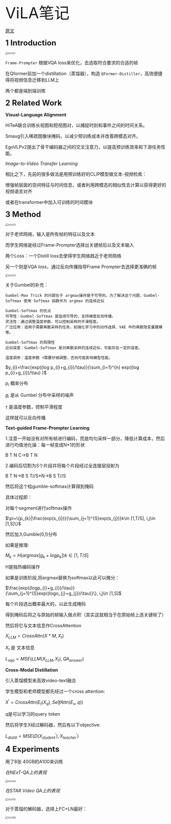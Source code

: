 <font size=8>ViLA笔记</font>

[原文](https://arxiv.org/pdf/2312.08367)



<font size=5>**1 Introduction**</font>

<img src="../论文阅读笔记/img/ViLA(1).png" alt="ViLA(1)" style="zoom:50%;" />

`Frame-Prompter` 根据VQA loss来优化，去选取符合要求的合适的帧

在Qformer前加一个distillation（蒸馏器），构造 `QFormer-Distiller`，高效便捷得将视频信息迁移到LLM上

两个都是端到端训练



<font size=5>**2 Related Work**</font>

**Visual-Language Alignment**

HiTeA联合训练长视图和短视图对，以捕捉时刻和事件之间的时间关系。

Smaug引入稀疏图像块掩码，以减少预训练成本并改善跨模态对齐。

EgoVLPv2提出了骨干编码器之间的交叉注意力，以提高预训练效率和下游任务性能。



*Image-to-Video Transfer Learning*

相比之下，先前的很多做法是用预训练好的CLIP模型做文本-视频检索：

 增强帧层面的空间特征与时间信息，或者利用跨模态的相似性去计算以获得更好的视频语言对齐

或者在transformer中加入可训练的时间模块



<font size=5>**3 Method**</font>

<img src="../论文阅读笔记/img/ViLA(2).png" alt="ViLA(2)" style="zoom:50%;" />

对于老师网络，输入是所有帧的特征以及文本

而学生网络是经过Frame-Prompter选择出关键帧后以及文本输入

两个Loss：一个Distill loss去使得学生网络趋近于老师网络

另一个则是VQA loss，通过反向传播指导Frame Prompter去选择更准确的帧

<img src="../论文阅读笔记/img/ViLA(3).png" alt="ViLA(3)" style="zoom:50%;" />

关于Gumbel的补充：

```
Gumbel-Max Trick 的问题在于 argmax操作是不可导的。为了解决这个问题，Gumbel-Softmax 使用 Softmax 函数作为 argmax 的连续近似

Gumbel-Softmax 的优点
可导性：Gumbel-Softmax 是连续可导的，支持梯度反向传播。
灵活性：通过调整温度参数，可以控制采样的平滑程度。
广泛应用：适用于需要离散采样的任务，如强化学习中的动作选择、VAE 中的离散隐变量建模等。

Gumbel-Softmax 的局限性
近似误差：Gumbel-Softmax 是对离散采样的连续近似，可能存在一定的误差。

温度调参：温度参数 τ需要仔细调整，否则可能影响模型性能。
```

$y_{i}=\frac{exp((log p_{i}+g_{i})/\tau)}{\sum_{i=1}^{n} exp((log p_{i}+g_{i})/\tau)	}$

$p_{i}$ 概率分布

$g_{i}$ 是从 Gumbel 分布中采样的噪声

$\tau$ 是温度参数，控制平滑程度



这样就可以反向传播



**Text-guided Frame-Prompter Learning**

1.注意一开始没有对所有帧进行编码，而是均匀采样一部分，降低计算成本，然后进行均值池化操：每一帧变成N*1的形状

B  T  N  C->B  T  N

2.编码后切割为S个片段并将每个片段经过全连接层投射为

B  T  N->B  S  T//S*N->B  S  T//S

然后将这个给gumble-softmax计算得到掩码

具体过程即：

对每个segment进行softmax操作

$\pi=\{p_{k}|\frac{exp(s_{i})}{\sum_{j=1}^{S}exp(s_{j})}k\in [1,T/S], i,j\in [1,S]\}$

然后加入Gumble(0,1)分布

如果是推理:

$M_{k}=H(argmax[g_{k}+log p_{k}]) k\in [1,T/S]$

H是独热编码操作

如果是训练阶段,将argmax替换为softmax以此可以微分：

$\frac{exp((logp_{i}+g_{i})/\tau)}{\sum_{j=1}^{S}exp((logo_{j}+g_{j})/\tau)}\}, i,j\in [1,S]$

每个片段选出概率最大的，以此生成掩码



得到掩码后将之与原始的帧输入做点积（其实这就相当于在原始帧上选关键帧了）

然后将它与文本信息作CrossAttention

$X_{LLM}=CrossAttn(X*M,X_{t})$

$X_{t}$ 是 文本信息

$L_{vqa}=MSE(LLM(X_{LLM},X_{t}),QA_{answer})$



**Cross-Modal Distillation**

引入蒸馏模型来高效video-text融合

学生模型和老师模型都先经过一个cross attention:

$X^{'}=CrossAttn(E_{t}(X_{q}),SelfAttn(E_{v},q))$

q是可以学习的query token

然后将学生X经过解码器，然后有以下objective:

$L_{distill}=MSE(D(X^{'}_{student}),X^{'}_{teacher})$



<font size=5>**4 Experiments**</font>

用了8张 40GB的A100来训练



*在NExT-QA上的表现*

<img src="../论文阅读笔记/img/ViLA(4).png" alt="ViLA(4)" style="zoom:50%;" />

*在STAR Video QA上的表现*

<img src="../论文阅读笔记/img/ViLA(5).png" alt="ViLA(5)" style="zoom:50%;" />

对于蒸馏的解码器，选择上FC+LN最好：

<img src="../论文阅读笔记/img/ViLA(6).png" alt="ViLA(6)" style="zoom:50%;" />